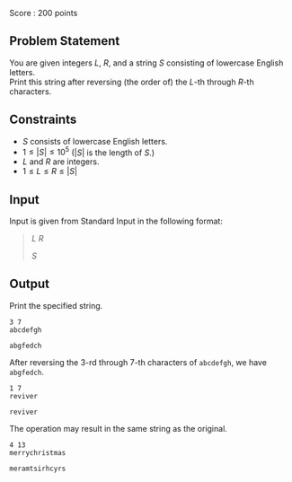 Score : $200$ points

## Problem Statement

You are given integers $L$, $R$, and a string $S$ consisting of lowercase English letters.<br>
Print this string after reversing (the order of) the $L$-th through $R$-th characters.

## Constraints

- $S$ consists of lowercase English letters.
- $1 \le |S| \le 10^5$ ($|S|$ is the length of $S$.)
- $L$ and $R$ are integers.
- $1 \le L \le R \le |S|$

## Input

Input is given from Standard Input in the following format:

> $L$ $R$
> 
> $S$

## Output

Print the specified string.

```input1
3 7
abcdefgh
```

```output1
abgfedch
```

After reversing the $3$-rd through $7$-th characters of `abcdefgh`, we have `abgfedch`.

```input2
1 7
reviver
```

```output2
reviver
```

The operation may result in the same string as the original.

```input3
4 13
merrychristmas
```

```output3
meramtsirhcyrs
```